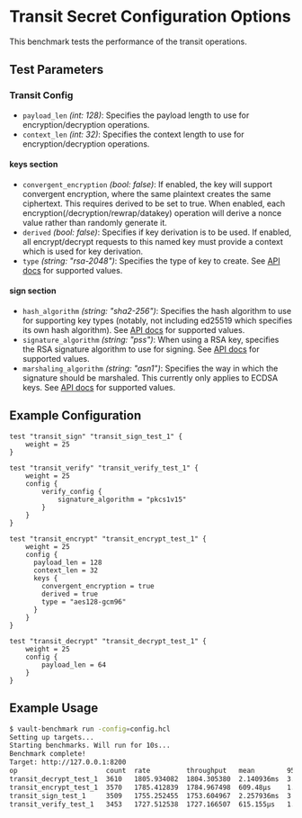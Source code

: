 # Transit Secret Configuration Options

This benchmark tests the performance of the transit operations.

## Test Parameters

### Transit Config

- `payload_len` _(int: 128)_: Specifies the payload length to use for encryption/decryption operations.
- `context_len` _(int: 32)_: Specifies the context length to use for encryption/decryption operations.

#### keys section
- `convergent_encryption` _(bool: false)_: If enabled, the key will support convergent encryption, where the same plaintext creates the same ciphertext. This requires derived to be set to true. When enabled, each encryption(/decryption/rewrap/datakey) operation will derive a nonce value rather than randomly generate it.
- `derived` _(bool: false)_: Specifies if key derivation is to be used. If enabled, all encrypt/decrypt requests to this named key must provide a context which is used for key derivation.
- `type` _(string: "rsa-2048")_: Specifies the type of key to create.  See [API docs](https://developer.hashicorp.com/vault/api-docs/secret/transit#type) for supported values.

#### sign section
- `hash_algorithm` _(string: "sha2-256")_:  Specifies the hash algorithm to use for supporting key types (notably, not including ed25519 which specifies its own hash algorithm).  See [API docs](https://developer.hashicorp.com/vault/api-docs/secret/transit#hash_algorithm) for supported values.
- `signature_algorithm` _(string: "pss")_: When using a RSA key, specifies the RSA signature algorithm to use for signing.  See [API docs](https://developer.hashicorp.com/vault/api-docs/secret/transit#signature_algorithm) for supported values.
- `marshaling_algorithm` _(string: "asn1")_: Specifies the way in which the signature should be marshaled. This currently only applies to ECDSA keys.  See [API docs](https://developer.hashicorp.com/vault/api-docs/secret/transit#marshaling_algorithm) for supported values.

## Example Configuration

```hcl
test "transit_sign" "transit_sign_test_1" {
    weight = 25
}

test "transit_verify" "transit_verify_test_1" {
    weight = 25
    config {
        verify_config {
            signature_algorithm = "pkcs1v15"
        }
    }
}

test "transit_encrypt" "transit_encrypt_test_1" {
    weight = 25
    config {
      payload_len = 128
      context_len = 32
      keys {
        convergent_encryption = true
        derived = true
        type = "aes128-gcm96"
      }
    }
}

test "transit_decrypt" "transit_decrypt_test_1" {
    weight = 25
    config {
        payload_len = 64
    }
}

```

## Example Usage

```bash
$ vault-benchmark run -config=config.hcl
Setting up targets...
Starting benchmarks. Will run for 10s...
Benchmark complete!
Target: http://127.0.0.1:8200
op                      count  rate         throughput   mean        95th%       99th%       successRatio
transit_decrypt_test_1  3610   1805.934082  1804.305380  2.140936ms  3.385891ms  4.669672ms  100.00%
transit_encrypt_test_1  3570   1785.412839  1784.967498  609.48µs    1.17847ms   1.82117ms   100.00%
transit_sign_test_1     3509   1755.252455  1753.604967  2.257936ms  3.614323ms  5.015208ms  100.00%
transit_verify_test_1   3453   1727.512538  1727.166507  615.155µs   1.183563ms  1.818366ms  100.00%
```
